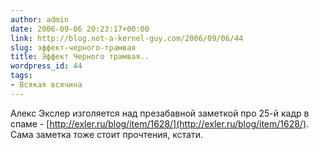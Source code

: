 ```yaml
---
author: admin
date: 2006-09-06 20:23:17+00:00
link: http://blog.not-a-kernel-guy.com/2006/09/06/44
slug: эффект-черного-трамвая
title: Эффект Черного трамвая..
wordpress_id: 44
tags:
- Всякая всячина
---
```


Алекс Экслер изголяется над презабавной заметкой про 25-й кадр в спаме - [http://exler.ru/blog/item/1628/](http://exler.ru/blog/item/1628/). Сама заметка тоже стоит прочтения, кстати. 
